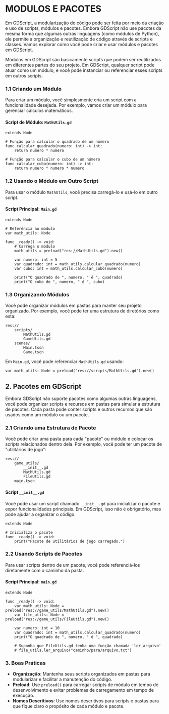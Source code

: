 # MODULOS E PACOTES
Em GDScript, a modularização do código pode ser feita por meio da criação e uso de scripts, módulos e pacotes. Embora GDScript não use pacotes da mesma forma que algumas outras linguagens (como módulos de Python), ele permite a organização e reutilização de código através de scripts e classes. Vamos explorar como você pode criar e usar módulos e pacotes em GDScript.

Módulos em GDScript são basicamente scripts que podem ser reutilizados em diferentes partes do seu projeto. Em GDScript, qualquer script pode atuar como um módulo, e você pode instanciar ou referenciar esses scripts em outros scripts.

### 1.1 **Criando um Módulo**
Para criar um módulo, você simplesmente cria um script com a funcionalidade desejada. Por exemplo, vamos criar um módulo para gerenciar cálculos matemáticos.

#### Script de Módulo: `MathUtils.gd`
```gdscript
extends Node

# Função para calcular o quadrado de um número
func calcular_quadrado(numero: int) -> int:
    return numero * numero

# Função para calcular o cubo de um número
func calcular_cubo(numero: int) -> int:
    return numero * numero * numero
```

### 1.2 **Usando o Módulo em Outro Script**
Para usar o módulo `MathUtils`, você precisa carregá-lo e usá-lo em outro script.

#### Script Principal: `Main.gd`
```gdscript
extends Node

# Referência ao módulo
var math_utils: Node

func _ready() -> void:
    # Carrega o módulo
    math_utils = preload("res://MathUtils.gd").new()
    
    var numero: int = 5
    var quadrado: int = math_utils.calcular_quadrado(numero)
    var cubo: int = math_utils.calcular_cubo(numero)
    
    print("O quadrado de ", numero, " é ", quadrado)
    print("O cubo de ", numero, " é ", cubo)
```

### 1.3 **Organizando Módulos**
Você pode organizar módulos em pastas para manter seu projeto organizado. Por exemplo, você pode ter uma estrutura de diretórios como esta:

```
res://
    scripts/
        MathUtils.gd
        GameUtils.gd
    scenes/
        Main.tscn
        Game.tscn
```

Em `Main.gd`, você pode referenciar `MathUtils.gd` usando:

```gdscript
var math_utils: Node = preload("res://scripts/MathUtils.gd").new()
```

## 2. **Pacotes em GDScript**
Embora GDScript não suporte pacotes como algumas outras linguagens, você pode organizar scripts e recursos em pastas para simular a estrutura de pacotes. Cada pasta pode conter scripts e outros recursos que são usados como um módulo ou um pacote.

### 2.1 **Criando uma Estrutura de Pacote**
Você pode criar uma pasta para cada "pacote" ou módulo e colocar os scripts relacionados dentro dela. Por exemplo, você pode ter um pacote de "utilitários de jogo":

```
res://
    game_utils/
        __init__.gd
        MathUtils.gd
        FileUtils.gd
    main.tscn
```

#### Script `__init__.gd`
Você pode usar um script chamado `__init__.gd` para inicializar o pacote e expor funcionalidades principais. Em GDScript, isso não é obrigatório, mas pode ajudar a organizar o código.

```gdscript
extends Node

# Inicializa o pacote
func _ready() -> void:
    print("Pacote de utilitários de jogo carregado.")
```

### 2.2 **Usando Scripts de Pacotes**
Para usar scripts dentro de um pacote, você pode referenciá-los diretamente com o caminho da pasta.

#### Script Principal: `main.gd`
```gdscript
extends Node

func _ready() -> void:
    var math_utils: Node = preload("res://game_utils/MathUtils.gd").new()
    var file_utils: Node = preload("res://game_utils/FileUtils.gd").new()
    
    var numero: int = 10
    var quadrado: int = math_utils.calcular_quadrado(numero)
    print("O quadrado de ", numero, " é ", quadrado)
    
    # Suponha que FileUtils.gd tenha uma função chamada 'ler_arquivo'
    # file_utils.ler_arquivo("caminho/para/arquivo.txt")
```

### 3. **Boas Práticas**
- **Organização**: Mantenha seus scripts organizados em pastas para modularizar e facilitar a manutenção do código.
- **Preload**: Use `preload()` para carregar scripts de módulo em tempo de desenvolvimento e evitar problemas de carregamento em tempo de execução.
- **Nomes Descritivos**: Use nomes descritivos para scripts e pastas para que fique claro o propósito de cada módulo e pacote.

